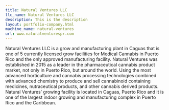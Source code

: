 ```yaml
---
title: Natural Ventures LLC
llc_name: Natural Ventures LLC
description: This is the description
layout: portfolio-company.html
machine_name: natural-ventures
url: www.naturalventurespr.com
---
```


Natural Ventures LLC is a grow and manufacturing plant in Caguas that is one of 5 currently licensed grow facilities for Medical Cannabis in Puerto Rico and the only approved manufacturing facility. Natural Ventures was established in 2015 as a leader in the pharmaceutical cannabis product market, not only in Puerto Rico, but around the world. Using the most advanced horticulture and cannabis processing technologies combined with advanced chemistry to produce and sell cannabinoid containing medicines, nutraceutical products, and other cannabis derived products. Natural Ventures’ growing facility is located in Caguas, Puerto Rico and it is one of the largest indoor growing and manufacturing complex in Puerto Rico and the Caribbean.

